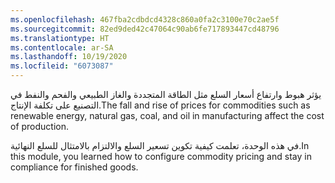 ```yaml
---
ms.openlocfilehash: 467fba2cdbdcd4328c860a0fa2c3100e70c2ae5f
ms.sourcegitcommit: 82ed9ded42c47064c90ab6fe717893447cd48796
ms.translationtype: HT
ms.contentlocale: ar-SA
ms.lasthandoff: 10/19/2020
ms.locfileid: "6073087"
---
```

<span data-ttu-id="7ccf6-101">يؤثر هبوط وارتفاع أسعار السلع مثل الطاقة المتجددة والغاز الطبيعي والفحم والنفط في التصنيع على تكلفة الإنتاج.</span><span class="sxs-lookup"><span data-stu-id="7ccf6-101">The fall and rise of prices for commodities such as renewable energy, natural gas, coal, and oil in manufacturing affect the cost of production.</span></span>

<span data-ttu-id="7ccf6-102">في هذه الوحدة، تعلمت كيفية تكوين تسعير السلع والالتزام بالامتثال للسلع النهائية.</span><span class="sxs-lookup"><span data-stu-id="7ccf6-102">In this module, you learned how to configure commodity pricing and stay in compliance for finished goods.</span></span>
 
